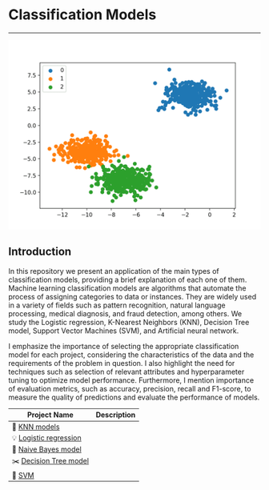 # Classification Models

***

![img1.png](images/img1.png)

## Introduction 

In this repository we present an application of the main types of classification models, providing a brief explanation of each one of them.
Machine learning classification models are algorithms that automate the process of assigning categories to data or instances. 
They are widely used in a variety of fields such as pattern recognition, natural language processing, medical diagnosis,
and fraud detection, among others. We study the Logistic regression, K-Nearest Neighbors (KNN), Decision Tree model, Support Vector Machines (SVM), and Artificial neural network.

I emphasize the importance of selecting the appropriate classification model for each project, considering the characteristics of the data and 
the requirements of the problem in question. I also highlight the need for techniques such as selection of relevant attributes and hyperparameter 
tuning to optimize model performance. Furthermore, I mention importance of evaluation metrics, such as accuracy, precision, recall and F1-score, 
to measure the quality of predictions and evaluate the performance of models.

| Project Name | Description | 
|---|---|
| 📡 [KNN models]() | | 
| 💡 [Logistic regression]()| |
| 📯 [Naive Bayes model]() |  | 
| ✂️ [Decision Tree model]() |  |
| 🚂 [SVM]()| |
 
